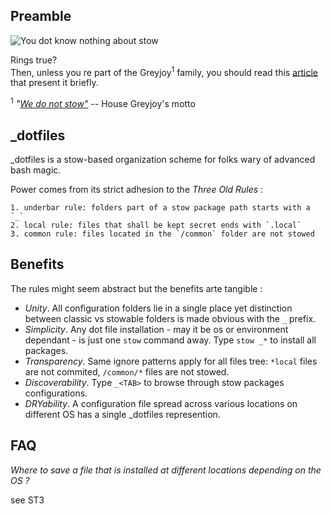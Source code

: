 Preamble
--------

![You dot know nothing about stow](https://dl.dropboxusercontent.com/u/1026715/ygritte-meme.png)

Rings true?  
Then, unless you re part of the Greyjoy<sup>1</sup> family, you should read this [article](http://brandon.invergo.net/news/2012-05-26-using-gnu-stow-to-manage-your-dotfiles.html) that present it briefly.

<sup>1</sup> *"[We do not stow"](https://scifi.stackexchange.com/questions/4222/what-does-house-greyjoys-motto-we-do-not-sow-mean)* -- House Greyjoy's motto

_dotfiles
---------

_dotfiles is a stow-based organization scheme for folks wary of advanced
bash magic.

Power comes from its strict adhesion to the *Three Old Rules* :

    1. underbar rule: folders part of a stow package path starts with a `_`
    2. local rule: files that shall be kept secret ends with `.local`
    3. common rule: files located in the `/common` folder are not stowed

Benefits
--------

The rules might seem abstract but the benefits arte tangible :

- *Unity*. All configuration folders lie in a single place yet distinction between
  classic vs stowable folders is made obvious with the `_` prefix.
- *Simplicity*. Any dot file installation - may it be os or environment
  dependant - is just one `stow` command away. Type `stow _*` to install all
  packages.
- *Transparency*. Same ignore patterns apply for all files tree: `*local` files
  are not commited, `/common/*` files are not stowed.
- *Discoverability*. Type `_<TAB>` to browse through stow packages
  configurations.
- *DRYability*. A configuration file spread across various locations on
  different OS has a single _dotfiles represention.

FAQ
---

*Where to save a file that is installed at different locations depending on the
OS ?*

see ST3
